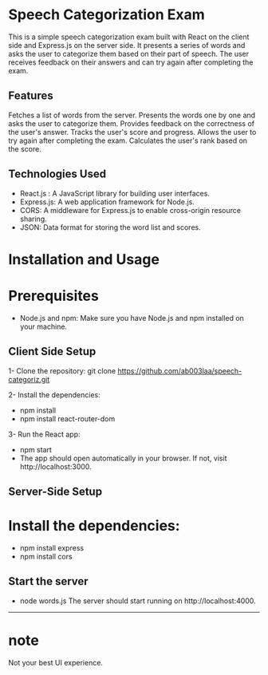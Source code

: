 # Speech Categorization Exam
This is a simple speech categorization exam built with React on the client side and Express.js on the server side. It presents a series of words and asks the user to categorize them based on their part of speech. The user receives feedback on their answers and can try again after completing the exam.

## Features
Fetches a list of words from the server.
Presents the words one by one and asks the user to categorize them.
Provides feedback on the correctness of the user's answer.
Tracks the user's score and progress.
Allows the user to try again after completing the exam.
Calculates the user's rank based on the score.

## Technologies Used
- React.js : A JavaScript library for building user interfaces.
- Express.js: A web application framework for Node.js.
- CORS: A middleware for Express.js to enable cross-origin resource sharing.
- JSON: Data format for storing the word list and scores.

# Installation and Usage

# Prerequisites
- Node.js and npm: Make sure you have Node.js and npm installed on your machine.

## Client Side Setup
1- Clone the repository: git clone https://github.com/ab003laa/speech-categoriz.git

2- Install the dependencies:
- npm install
- npm install react-router-dom

3- Run the React app: 
- npm start
- The app should open automatically in your browser. If not, visit http://localhost:3000.

## Server-Side Setup

# Install the dependencies:
- npm install express
- npm install cors
## Start the server
- node words.js
The server should start running on http://localhost:4000.

----------------------------------------------
# note
Not your best UI experience.
